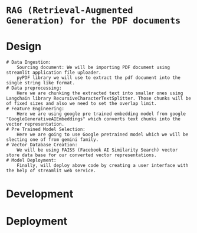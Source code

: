 # ```RAG (Retrieval-Augmented Generation) for the PDF documents```

# Design
    # Data Ingestion:
        Sourcing document: We will be importing PDF document using streamlit application file uploader.
        pyPDF library we will use to extract the pdf document into the single string like format.
    # Data preprocessing:
        Here we are chunking the extracted text into smaller ones using Langchain library RecursiveCharacterTextSplitter. Those chunks will be of fixed sizes and also we need to set the overlap limit.
    # Feature Engineering:
        Here we are using google pre trained embedding model from google "GoogleGenerativeAIEmbeddings" which converts text chunks into the vector representation. 
    # Pre Trained Model Selection:
        Here we are going to use Google pretrained model which we will be slecting one of from gemini family. 
    # Vector Database Creation:
        We will be using FAISS (Facebook AI Similarity Search) vector store data base for our converted vector representations.
    # Model Deployment:
        Finally, will deploy above code by creating a user interface with the help of streamlit web service.

# Development
    
# Deployment